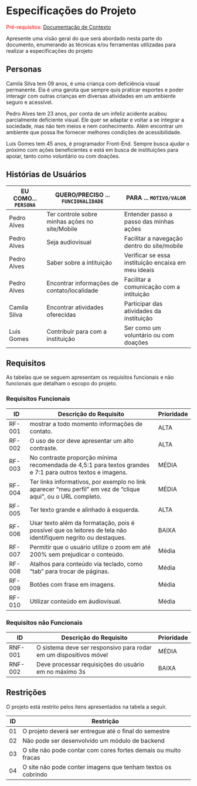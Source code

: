 # Especificações do Projeto

<span style="color:red">Pré-requisitos: <a href="1-Documentação de Contexto.md"> Documentação de Contexto</a></span>

Apresente uma visão geral do que será abordado nesta parte do documento, enumerando as técnicas e/ou ferramentas utilizadas para realizar a especificações do projeto

## Personas

Camila Silva tem 09 anos, é uma criança com deficiência visual permanente. Ela é uma garota que sempre quis praticar esportes e poder interagir com outras crianças em diversas atividades em um ambiente seguro e acessível.

Pedro Alves tem 23 anos, por conta de um infeliz acidente acabou parcialmente deficiente visual. Ele quer se adaptar e voltar a se integrar a sociedade, mas não tem meios e nem conhecimento. Além encontrar um ambiente que possa lhe fornecer melhores condições de acessibilidade.

Luis Gomes tem 45 anos, é programador Front-End. Sempre busca ajudar o próximo com ações beneficientes e está em busca de instituições para apoiar, tanto como voluntário ou com doações.

## Histórias de Usuários

|EU COMO... `PERSONA`| QUERO/PRECISO ... `FUNCIONALIDADE`              | PARA ... `MOTIVO/VALOR`                             |
|--------------------|-------------------------------------------------|-----------------------------------------------------|
| Pedro Alves        | Ter controle sobre minhas ações no site/Mobile  | Entender passo a passo das minhas ações             |
| Pedro Alves        | Seja audiovisual                                | Facilitar a navegação dentro do site/mobile         |
| Pedro Alves        | Saber sobre a intituição                        | Verificar se essa instituição encaixa em meu ideais |
| Pedro Alves        | Encontrar informações de contato/localidade     | Facilitar a comunicação com a intituição            |
| Camila Silva       | Encontrar atividades oferecidas                 | Participar das atividades da instituição            |
| Luis Gomes         | Contribuir para com a instituição               | Ser como um voluntário ou com doações               |


## Requisitos

As tabelas que se seguem apresentam os requisitos funcionais e não funcionais que detalham o escopo do projeto.


### Requisitos Funcionais

|ID    | Descrição do Requisito  | Prioridade |
|------|-----------------------------------------|----|
|RF-001| mostrar a todo momento informações de contato. | ALTA | 
|RF-002| O uso de cor deve apresentar um alto contraste.   | ALTA |
|RF-003|No contraste proporção mínima recomendada de 4,5:1 para textos grandes e 7:1 para outros textos e imagens.  | MÉDIA |
|RF-004| Ter links informativos, por exemplo no link aparecer “meu perfil” em vez de “clique aqui”, ou o URL completo.   | MÉDIA |
|RF-005| Ter texto grande e alinhado à esquerda.| ALTA | 
|RF-006| Usar texto além da formatação, pois é possível que os leitores de tela não identifiquem negrito ou destaques.   | BAIXA |
|RF-007| Permitir que o usuário utilize o zoom em até 200% sem prejudicar o conteúdo. | Média | 
|RF-008| Atalhos para conteúdo via teclado, como “tab” para trocar de páginas.  | Média |
|RF-009| Botões com frase em imagens. | Média | 
|RF-010| Utilizar conteúdo em áudiovisual.   | Média |


### Requisitos não Funcionais

|ID     | Descrição do Requisito  |Prioridade |
|-------|-------------------------|----|
|RNF-001| O sistema deve ser responsivo para rodar em um dispositivos móvel | MÉDIA | 
|RNF-002| Deve processar requisições do usuário em no máximo 3s |  BAIXA | 


## Restrições

O projeto está restrito pelos itens apresentados na tabela a seguir.

|ID| Restrição                                             |
|--|-------------------------------------------------------|
|01| O projeto deverá ser entregue até o final do semestre |
|02| Não pode ser desenvolvido um módulo de backend        |
|03| O site não pode contar com cores fortes demais ou muito fracas |
|04| O site não pode conter imagens que tenham textos os cobrindo |


